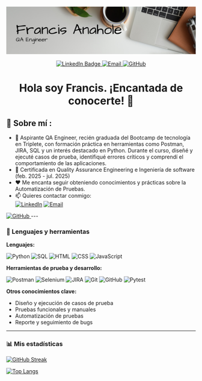 ![Banner de perfil](banner.png/1.png)
<p align="center">
  <a href="https://www.linkedin.com/in/francis-anahole/">
    <img src="https://img.shields.io/badge/LinkedIn-0077B5?style=for-the-badge&logo=linkedin&logoColor=white" alt="LinkedIn Badge"/>
  <a href="mailto:anaholef@gmail.com">
  <img src="https://img.shields.io/badge/Email-%23D14836.svg?style=for-the-badge&logo=gmail&logoColor=white" alt="Email"/>
</a>

<a href="https://github.com/FrancisAnahole">
  <img src="https://img.shields.io/badge/GitHub-%23121011.svg?style=for-the-badge&logo=github&logoColor=white" alt="GitHub"/>
</a>
<h1 align="center">Hola soy Francis. ¡Encantada de conocerte! 👋</h1>

## 📌 Sobre mí :
- 🔭 Aspirante QA Engineer, recién graduada del Bootcamp de tecnología en Triplete, con formación práctica en herramientas como Postman, JIRA, SQL y un interés destacado en Python. Durante el curso, diseñé y ejecuté casos de prueba, identifiqué errores críticos y comprendí el comportamiento de las aplicaciones.  
- 🌱 Certificada en Quality Assurance Engineering e Ingeniería de software (feb. 2025 - jul. 2025)  
- ❤️ Me encanta seguir obteniendo conocimientos y prácticas sobre la Automatización de Pruebas.  
- 📫 Quieres contactar conmigo:  
  [![LinkedIn](https://img.shields.io/badge/LinkedIn-blue?style=for-the-badge&logo=linkedin&logoColor=white)](https://www.linkedin.com/in/francis-anahole)
  <a href="mailto:anaholef@gmail.com">
  <img src="https://img.shields.io/badge/Email-%23D14836.svg?style=for-the-badge&logo=gmail&logoColor=white" alt="Email"/>
<a href="https://github.com/FrancisAnahole">
  <img src="https://img.shields.io/badge/GitHub-%23121011.svg?style=for-the-badge&logo=github&logoColor=white" alt="GitHub"/>
</a>
---

### 🧪 Lenguajes y herramientas

**Lenguajes:**

![Python](https://img.shields.io/badge/Python-3776AB?style=for-the-badge&logo=python&logoColor=white)
![SQL](https://img.shields.io/badge/SQL-003B57?style=for-the-badge&logo=sqlite&logoColor=white)
![HTML](https://img.shields.io/badge/HTML-E34F26?style=for-the-badge&logo=html5&logoColor=white)
![CSS](https://img.shields.io/badge/CSS-1572B6?style=for-the-badge&logo=css3&logoColor=white)
![JavaScript](https://img.shields.io/badge/JavaScript-F7DF1E?style=for-the-badge&logo=javascript&logoColor=black)

**Herramientas de prueba y desarrollo:**

![Postman](https://img.shields.io/badge/Postman-FF6C37?style=for-the-badge&logo=postman&logoColor=white)
![Selenium](https://img.shields.io/badge/Selenium-43B02A?style=for-the-badge&logo=selenium&logoColor=white)
![JIRA](https://img.shields.io/badge/JIRA-0052CC?style=for-the-badge&logo=jira&logoColor=white)
![Git](https://img.shields.io/badge/Git-F05032?style=for-the-badge&logo=git&logoColor=white)
![GitHub](https://img.shields.io/badge/GitHub-181717?style=for-the-badge&logo=github&logoColor=white)
![Pytest](https://img.shields.io/badge/Pytest-0A9EDC?style=for-the-badge&logo=python&logoColor=white)

**Otros conocimientos clave:**

- Diseño y ejecución de casos de prueba  
- Pruebas funcionales y manuales  
- Automatización de pruebas  
- Reporte y seguimiento de bugs
---
### :bar_chart: Mis estadísticas

[![GitHub Streak](http://github-readme-streak-stats.herokuapp.com?user=Francis2040&theme=dark&background=000000)](https://git.io/streak-stats)

[![Top Langs](https://github-readme-stats.vercel.app/api/top-langs/?username=Francis2040&layout=compact&theme=vision-friendly-dark)](https://github.com/anuraghazra/github-readme-stats)
